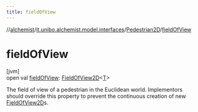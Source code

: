 ```yaml
---
title: fieldOfView
---
```

//[alchemist](../../../index.html)/[it.unibo.alchemist.model.interfaces](../index.html)/[Pedestrian2D](index.html)/[fieldOfView](field-of-view.html)



# fieldOfView



[jvm]\
open val [fieldOfView](field-of-view.html): [FieldOfView2D](../../it.unibo.alchemist.model.implementations.geometry.euclidean2d/-field-of-view2-d/index.html)<[T](index.html)>



The field of view of a pedestrian in the Euclidean world. Implementors should override this property to prevent the continuous creation of new [FieldOfView2D](../../it.unibo.alchemist.model.implementations.geometry.euclidean2d/-field-of-view2-d/index.html)s.




